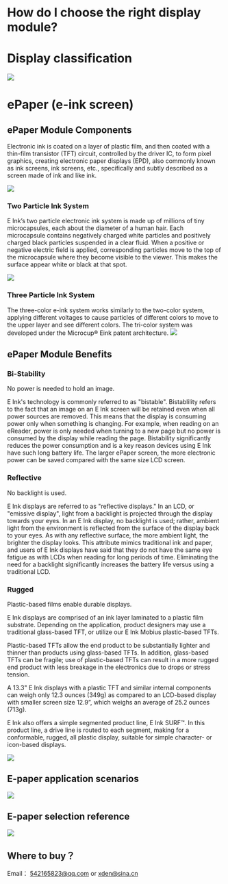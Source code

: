 
<!-- _coverpage.md -->

# How do I choose the right display module? 

# Display classification
![](平板显示分类.png)

# ePaper (e-ink screen)

## ePaper Module Components 
Electronic ink is coated on a layer of plastic film, and then coated with a thin-film transistor (TFT) circuit, controlled by the driver IC, to form pixel graphics, creating electronic paper displays (EPD), also commonly known as ink screens, ink screens, etc., specifically and subtly described as a screen made of ink and like ink.


![](电子纸组成.jpg)
### Two Particle Ink System <!-- {docsify-ignore} -->
E Ink’s two particle electronic ink system is made up of millions of tiny microcapsules, each about the diameter of a human hair.  Each microcapsule contains negatively charged white particles and positively charged black particles suspended in a clear fluid.  When a positive or negative electric field is applied, corresponding particles move to the top of the microcapsule where they become visible to the viewer.  This makes the surface appear white or black at that spot.

![](双色电子墨水原理.gif)
### Three Particle Ink System <!-- {docsify-ignore} -->

The three-color e-ink system works similarly to the two-color system, applying different voltages to cause particles of different colors to move to the upper layer and see different colors. The tri-color system was developed under the Microcup® Eink patent architecture.
![](三色电子墨水原理.gif)
## ePaper Module Benefits 


### Bi-Stability <!-- {docsify-ignore} -->

No power is needed to hold an image.

E Ink's technology is commonly referred to as "bistable". Bistablility refers to the fact that an image on an E Ink screen will be retained even when all power sources are removed. This means that the display is consuming power only when something is changing. For example, when reading on an eReader, power is only needed when turning to a new page but no power is consumed by the display while reading the page. Bistability significantly reduces the power consumption and is a key reason devices using E Ink have such long battery life. The larger ePaper screen, the more electronic power can be saved compared with the same size LCD screen.

### Reflective <!-- {docsify-ignore} -->
 
No backlight is used.

E Ink displays are referred to as "reflective displays." In an LCD, or "emissive display", light from a backlight is projected through the display towards your eyes. In an E Ink display, no backlight is used; rather, ambient light from the environment is reflected from the surface of the display back to your eyes. As with any reflective surface, the more ambient light, the brighter the display looks. This attribute mimics traditional ink and paper, and users of E Ink displays have said that they do not have the same eye fatigue as with LCDs when reading for long periods of time. Eliminating the need for a backlight significantly increases the battery life versus using a traditional LCD.

### Rugged <!-- {docsify-ignore} -->

Plastic-based films enable durable displays.

E Ink displays are comprised of an ink layer laminated to a plastic film substrate. Depending on the application, product designers may use a traditional glass-based TFT, or utilize our E Ink Mobius plastic-based TFTs.

Plastic-based TFTs allow the end product to be substantially lighter and thinner than products using glass-based TFTs. In addition, glass-based TFTs can be fragile; use of plastic-based TFTs can result in a more rugged end product with less breakage in the electronics due to drops or stress tension.

A 13.3" E Ink displays with a plastic TFT and similar internal components can weigh only 12.3 ounces (349g) as compared to an LCD-based display with smaller screen size 12.9”, which weighs an average of 25.2 ounces (713g).

E Ink also offers a simple segmented product line, E Ink SURF™. In this product line, a drive line is routed to each segment, making for a conformable, rugged, all plastic display, suitable for simple character- or icon-based displays. 

![](电子纸特性.jpg)

## E-paper application scenarios

![](电子纸应用场景.jpg)

## E-paper selection reference

![](电子纸选型.jpg)

## Where to buy？

Email： 542165823@qq.com or xden@sina.cn



